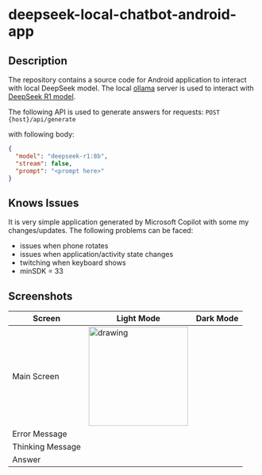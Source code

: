 # deepseek-local-chatbot-android-app
## Description

The repository contains a source code for Android application to interact with local DeepSeek model.
The local [ollama](https://ollama.com/) server is used to interact with [DeepSeek R1 model](https://ollama.com/library/deepseek-r1).

The following API is used to generate answers for requests:
`POST {host}/api/generate`

with following body:
```json
{
  "model": "deepseek-r1:8b",
  "stream": false,
  "prompt": "<prompt here>"
}
```
## Knows Issues
It is very simple application generated by Microsoft Copilot with some my changes/updates. The following problems can be faced:
* issues when phone rotates
* issues when application/activity state changes
* twitching when keyboard shows
* minSDK = 33

## Screenshots

| Screen           | Light Mode                                                       | Dark Mode |
|------------------|------------------------------------------------------------------|-----------|
| Main Screen      | <img src="/screenshots/light-00.png" alt="drawing" width="200"/> |           |
| Error Message    |                                                                  |           |
| Thinking Message |                                                                  |           |
| Answer           |                                                                  |           |